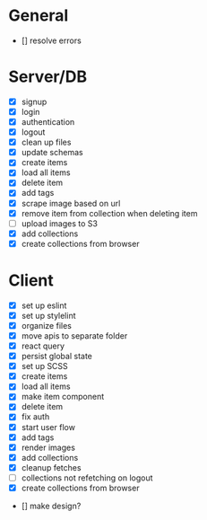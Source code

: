 # General 
- [] resolve errors

# Server/DB

- [x] signup
- [x] login
- [x] authentication
- [x] logout
- [x] clean up files
- [x] update schemas
- [x] create items 
- [x] load all items
- [x] delete item
- [x] add tags
- [x] scrape image based on url
- [x] remove item from collection when deleting item
- [ ] upload images to S3
- [x] add collections
- [x] create collections from browser
# Client

- [x] set up eslint
- [x] set up stylelint
- [x] organize files
- [x] move apis to separate folder
- [x] react query
- [x] persist global state
- [x] set up SCSS
- [x] create items
- [x] load all items
- [x] make item component
- [x] delete item
- [x] fix auth
- [x] start user flow
- [x] add tags
- [x] render images
- [x] add collections
- [x] cleanup fetches
- [ ] collections not refetching on logout
- [x] create collections from browser
- [] make design?
